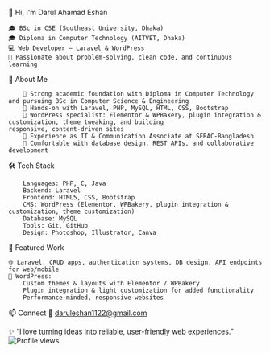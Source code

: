 👋 Hi, I'm Darul Ahamad Eshan

	🎓 BSc in CSE (Southeast University, Dhaka)
	🎓 Diploma in Computer Technology (AITVET, Dhaka)
	💻 Web Developer — Laravel & WordPress
	🌱 Passionate about problem-solving, clean code, and continuous learning

🚀 About Me 

		🔹 Strong academic foundation with Diploma in Computer Technology and pursuing BSc in Computer Science & Engineering
		🔹 Hands-on with Laravel, PHP, MySQL, HTML, CSS, Bootstrap
		🔹 WordPress specialist: Elementor & WPBakery, plugin integration & customization, theme tweaking, and building 					responsive, content-driven sites
		🔹 Experience as IT & Communication Associate at SERAC-Bangladesh
		🔹 Comfortable with database design, REST APIs, and collaborative development

🛠️ Tech Stack

		Languages: PHP, C, Java
		Backend: Laravel 
		Frontend: HTML5, CSS, Bootstrap
		CMS: WordPress (Elementor, WPBakery, plugin integration & customization, theme customization)
		Database: MySQL
		Tools: Git, GitHub
		Design: Photoshop, Illustrator, Canva

📂 Featured Work

	🌐 Laravel: CRUD apps, authentication systems, DB design, API endpoints for web/mobile
	🧩 WordPress:
		Custom themes & layouts with Elementor / WPBakery
		Plugin integration & light customization for added functionality
		Performance-minded, responsive websites


📫 Connect
	📧 daruleshan1122@gmail.com



✨ “I love turning ideas into reliable, user-friendly web experiences.”
![Profile views](https://komarev.com/ghpvc/?username=Darul-Eshan&color=blue)


